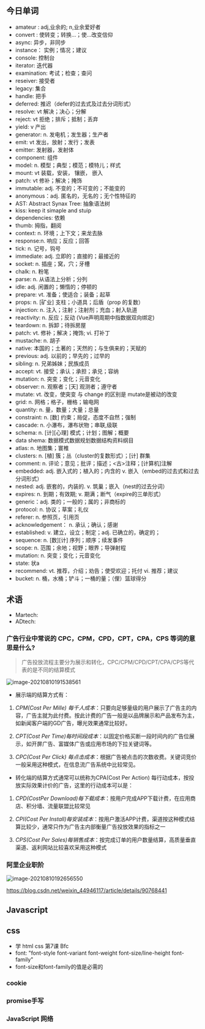 ## 今日单词
- amateur : adj,业余的; n,业余爱好者
- convert : 使转变；转换…；使…改变信仰
- async: 异步，非同步
- instance： 实例；情况；建议
- console: 控制台
- iterator: 迭代器
- examination: 考试；检查；查问
- reseiver: 接受者
- legacy: 集合
- handle: 把手
- deferred: 推迟（defer的过去式及过去分词形式）
- resolve: vt 解决；决心；分解
- reject: vt 拒绝；排斥；抵制；丢弃
- yield: v 产出
- generator: n. 发电机；发生器；生产者
- emit: vt 发出，放射；发行；发表
- emitter: 发射器，发射体
- component: 组件
- model: n. 模型；典型；模范；模特儿；样式
- mount: vt 装载，安装， 镶嵌， 嵌入
- patch: vt 修补；解决；掩饰
- immutable: adj. 不变的；不可变的；不能变的
- anonymous：adj. 匿名的，无名的；无个性特征的
- AST: Abstract Synax Tree: 抽象语法树
- kiss: keep it simaple and stuip
- dependencies: 依赖
- thumb: 拇指，翻阅
- context: n. 环境；上下文；来龙去脉
- response:n. 响应；反应；回答 
- tick: n. 记号，钩号
- immediate: adj. 立即的；直接的；最接近的
- socket: n. 插座；窝，穴；牙槽
- chalk: n. 粉笔
- parse: n. 从语法上分析；分列
- idle: adj. 闲置的；懒惰的；停顿的
- prepare: vt. 准备；使适合；装备；起草
- props: n. [矿业] 支柱；小道具；后盾（prop 的复数）
- injection: n. 注入；注射；注射剂；充血；射入轨道
- reactivity: n. 反应；反动 (Vue声明周期中指数据双向绑定)
- teardown: n. 拆卸；待拆房屋
- patch: vt. 修补；解决；掩饰; vi. 打补丁 
- mustache: n. 胡子
- native: 本国的；土著的；天然的；与生俱来的；天赋的
- previous: adj. 以前的；早先的；过早的
- sibling: n. 兄弟姊妹；民族成员
- accept: vt. 接受；承认；承担；承兑；容纳
- mutation: n. 突变；变化；元音变化
- observer: n. 观察者；[天] 观测者；遵守者
- mutate: vt. 改变，使突变 与 change 的区别是 mutate是被动的改变
- grid: n. 网格；格子，栅格；输电网
- quantity: n. 量，数量；大量；总量
- constraint: n. [数] 约束；局促，态度不自然；强制
- cascade: n. 小瀑布，瀑布状物；串联,级联
- schema: n. [计][心理] 模式；计划；图解；概要
- data shema: 数据模式数据规划数据结构资料纲目
- atlas: n. 地图集；寰椎
- clusters: n. [植] 簇；丛（cluster的复数形式）；[计] 群集
- comment: n. 评论；意见；批评；描述；<古>注释；[计算机]注解
- embedded: adj. 嵌入式的；植入的；内含的 v. 嵌入（embed的过去式和过去分词形式）
- nested: adj. 嵌套的，内装的. v. 筑巢；嵌入（nest的过去分词）
- expires: n. 到期；有效期; v. 期满；断气（expire的三单形式）
- generic：adj. 类的；一般的；属的；非商标的
- protocol:  n. 协议；草案；礼仪
- referer:  n. 参照页，引用页
- acknowledgement： n. 承认；确认；感谢
- established: v. 建立，设立；制定；adj. 已确立的，确定的；
- sequence: n. [数][计] 序列；顺序；续发事件
- scope: n. 范围；余地；视野；眼界；导弹射程
- mutation: n. 突变；变化；元音变化
- state: 状a
- recommend: vt. 推荐，介绍；劝告；使受欢迎；托付 vi. 推荐；建议
- bucket: n. 桶，水桶；铲斗；一桶的量；（俚）篮球得分 



## 术语
- Martech:
- ADtech:
### 广告行业中常说的 CPC，CPM，CPD，CPT，CPA，CPS 等词的意思是什么?

> 广告投放流程主要分为展示和转化，CPC/CPM/CPD/CPT/CPA/CPS等代表的是不同的结算模式

![image-20210810191538561](images/image-20210810191538561.png)

- 展示端的结算方式有：

1. *CPM(Cost Per Mille) 每千人成本*：只要向足够量级的用户展示了广告主的内容，广告主就为此付费。按此计费的广告一般是以品牌展示和产品发布为主，如新闻客户端的GD广告，曝光效果通常比较好。

2. *CPT(Cost Per Time)每时间段成本*：以固定价格买断一段时间内的广告位展示，如开屏广告、富媒体广告或应用市场的下拉关键词等。

3. *CPC(Cost Per Click) 每点击成本*：根据广告被点击的次数收费。关键词竞价一般采用这种模式，在信息流广告系统中比较常见。

- 转化端的结算方式通常可以统称为CPA(Cost Per Action) 每行动成本，按投放实际效果计价的广告，这里的行动成本可以是：

1. *CPD(CostPer Download)每下载成本*：按用户完成APP下载计费，在应用商店、积分墙、流量联盟比较常见

2. *CPI(Cost Per Install)每安装成本*：按用户激活APP计费，渠道按这种模式结算比较少，通常只作为广告主内部衡量广告投放效果的指标之一

3. *CPS(Cost Per Sales)每销售成本*：按完成订单的用户数量结算，高质量垂直渠道、返利网站比较喜欢采用这种模式

### 阿里企业职阶

![image-20210810192656550](images/image-20210810192656550.png)

https://blog.csdn.net/weixin_44946117/article/details/90768441




## Javascript

## css
- 学 html css 第7课 Bfc
- font:  "font-style font-variant font-weight font-size/line-height font-family"
-  font-size和font-family的值是必需的

### cookie

### promise手写

### JavaScript 网络

